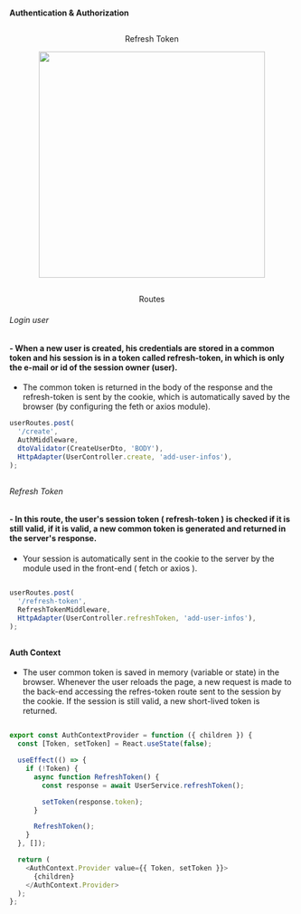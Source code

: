 #### Authentication & Authorization 

##

<p align="center">
 Refresh Token
</p>

<p align="center">
    <IMG height="400" src="https://user-images.githubusercontent.com/69175890/202930289-61665a3d-f0d7-49a6-aa5d-1d02986a19d9.png">
</p>

##

<p align="center">
 Routes
</p>



###### Login user 

#### - When a new user is created, his credentials are stored in a common token and his session is in a token called refresh-token, in which is only the e-mail or id of the session owner (user).

- The common token is returned in the body of the response and the refresh-token is sent by the cookie, which is automatically saved by the browser (by configuring the feth or axios module).

```js
userRoutes.post(
  '/create',
  AuthMiddleware,
  dtoValidator(CreateUserDto, 'BODY'),
  HttpAdapter(UserController.create, 'add-user-infos'),
);
```

##

###### Refresh Token 

#### - In this route, the user's session token ( refresh-token ) is checked if it is still valid, if it is valid, a new common token is generated and returned in the server's response.

- Your session is automatically sent in the cookie to the server by the module used in the front-end ( fetch or axios ).

```js 

userRoutes.post(
  '/refresh-token',
  RefreshTokenMiddleware,
  HttpAdapter(UserController.refreshToken, 'add-user-infos'),
);

```

##

#### Auth Context

- The user common token is saved in memory (variable or state) in the browser. Whenever the user reloads the page, a new request is made to the back-end accessing the refres-token route sent to the session by the cookie. If the session is still valid, a new short-lived token is returned.

```js 

export const AuthContextProvider = function ({ children }) {
  const [Token, setToken] = React.useState(false);

  useEffect(() => {
    if (!Token) {
      async function RefreshToken() {
        const response = await UserService.refreshToken();

        setToken(response.token);
      }

      RefreshToken();
    }
  }, []);

  return (
    <AuthContext.Provider value={{ Token, setToken }}>
      {children}
    </AuthContext.Provider>
  );
};

```



